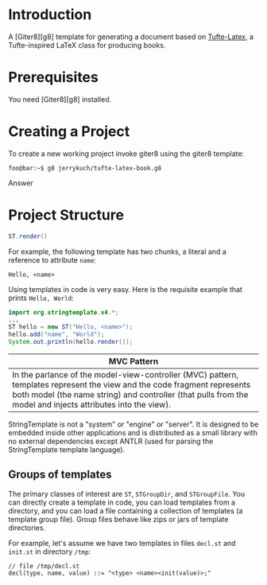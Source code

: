 # Introduction

A [Giter8][g8] template for generating a document based on
[Tufte-Latex](https://tufte-latex.github.io/tufte-latex/), a Tufte-inspired LaTeX class for producing books.

# Prerequisites

You need [Giter8][g8] installed.

# Creating a Project

To create a new working project invoke giter8 using the giter8 template:
```console
foo@bar:~$ g8 jerrykuch/tufte-latex-book.g8
```
Answer 

# Project Structure



```java
ST.render()
```

For example, the following template has two chunks, a literal and a reference to attribute `name`:

```
Hello, <name>
```

Using templates in code is very easy. Here is the requisite example that prints `Hello, World`:

```java
import org.stringtemplate.v4.*;
...
ST hello = new ST("Hello, <name>");
hello.add("name", "World");
System.out.println(hello.render());
```

|MVC Pattern|
|-----------|
|In the parlance of the model-view-controller (MVC) pattern, templates represent the view and the code fragment represents both model (the name string) and controller (that pulls from the model and injects attributes into the view).|

StringTemplate is not a "system" or "engine" or "server". It is designed to be embedded inside other applications and is distributed as a small library with no external dependencies except ANTLR (used for parsing the StringTemplate template language).

## Groups of templates

The primary classes of interest are `ST`, `STGroupDir`, and `STGroupFile`. You can directly create a template in code, you can load templates from a directory, and you can load a file containing a collection of templates (a template group file). Group files behave like zips or jars of template directories.

For example, let's assume we have two templates in files `decl.st` and `init.st` in directory `/tmp`:

```
// file /tmp/decl.st
decl(type, name, value) ::= "<type> <name><init(value)>;"
```
